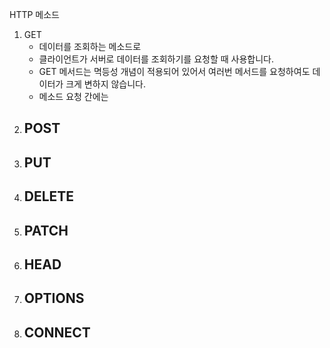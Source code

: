HTTP 메소드
1. GET
     - 데이터를 조회하는 메소드로
     - 클라이언트가 서버로 데이터를 조회하기를 요청할 때 사용합니다.
     - GET 메서드는 멱등성 개념이 적용되어 있어서 여러번 메서드를 요청하여도 데이터가 크게 변하지 않습니다.
     - 메소드 요청 간에는 
2. POST
     - 
3. PUT
     - 
4. DELETE
     - 
5. PATCH
     - 
6. HEAD
     - 
7. OPTIONS
     - 
8. CONNECT
     - 